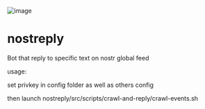 ![image](https://user-images.githubusercontent.com/120996278/213885338-11342fba-aa46-46a4-8102-e4f6900b463d.png)


# nostreply


Bot that reply to specific text on nostr global feed

usage:

set privkey in config folder as well as others config 

then launch
 nostreply/src/scripts/crawl-and-reply/crawl-events.sh


